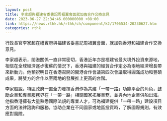 ```yaml
---
layout: post
title: 李家超與福建省委書記周祖翼會面就加強合作交換意見
date: 2023-06-27 22:34:46.000000000 +08:00
link: https://news.rthk.hk/rthk/ch/component/k2/1706534-20230627.htm
categories: rthk
---
```


行政長官李家超在禮賓府與福建省委書記周祖翼會面，就加強香港和福建合作交換意見。

李家超表示，閩港關係一直非常密切，香港近年亦是福建省最大境外投資來源地，相信在全球經濟逐步復蘇的情況下，香港與福建的經貿合作定必為兩地經濟增長帶來新動力。他預祝明日在香港召開的閩港合作會議第四次會議取得圓滿成功和豐碩成果，將雙方的合作以至兩地的發展推上更高的台階。

李家超說，特區政府一直全力發揮香港作為共建「一帶一路」功能平台的角色，鼓勵企業和專業服務界在「一帶一路」相關國家拓展業務，並與內地企業併船出海。他指香港擁有大量熟悉國際法規的專業人才，可為福建提供「一帶一路」建設項目方面的法律諮詢和服務，協助企業在不同國家或地區投資時，了解國際規則，有效應對風險。
